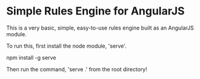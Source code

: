 Simple Rules Engine for AngularJS
===========================

This is a very basic, simple, easy-to-use rules engine built as an AngularJS module.

To run this, first install the node module, 'serve'.

npm install -g serve

Then run the command, 'serve .' from the root directory!
